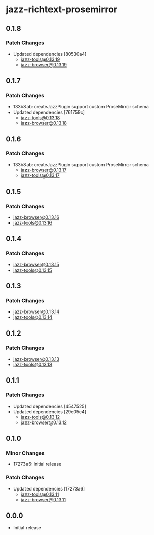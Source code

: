 # jazz-richtext-prosemirror

## 0.1.8

### Patch Changes

- Updated dependencies [80530a4]
  - jazz-tools@0.13.19
  - jazz-browser@0.13.19

## 0.1.7

### Patch Changes

- 133b8ab: createJazzPlugin support custom ProseMirror schema
- Updated dependencies [761759c]
  - jazz-tools@0.13.18
  - jazz-browser@0.13.18

## 0.1.6

### Patch Changes

- 133b8ab: createJazzPlugin support custom ProseMirror schema
  - jazz-browser@0.13.17
  - jazz-tools@0.13.17

## 0.1.5

### Patch Changes

- jazz-browser@0.13.16
- jazz-tools@0.13.16

## 0.1.4

### Patch Changes

- jazz-browser@0.13.15
- jazz-tools@0.13.15

## 0.1.3

### Patch Changes

- jazz-browser@0.13.14
- jazz-tools@0.13.14

## 0.1.2

### Patch Changes

- jazz-browser@0.13.13
- jazz-tools@0.13.13

## 0.1.1

### Patch Changes

- Updated dependencies [4547525]
- Updated dependencies [29e05c4]
  - jazz-tools@0.13.12
  - jazz-browser@0.13.12

## 0.1.0

### Minor Changes

- 17273a6: Initial release

### Patch Changes

- Updated dependencies [17273a6]
  - jazz-tools@0.13.11
  - jazz-browser@0.13.11

## 0.0.0

- Initial release
